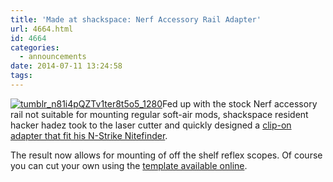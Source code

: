 ```yaml
---
title: 'Made at shackspace: Nerf Accessory Rail Adapter'
url: 4664.html
id: 4664
categories:
  - announcements
date: 2014-07-11 13:24:58
tags:
---
```


[![tumblr_n81i4pQZTv1ter8t5o5_1280](https://blog.shackspace.de/wp-content/uploads/2014/07/tumblr_n81i4pQZTv1ter8t5o5_1280-300x168.jpg)](https://blog.shackspace.de/wp-content/uploads/2014/07/tumblr_n81i4pQZTv1ter8t5o5_1280.jpg)Fed up with the stock Nerf accessory rail not suitable for mounting regular soft-air mods, shackspace resident hacker hadez took to the laser cutter and quickly designed a [clip-on adapter that fit his N-Strike Nitefinder](http://log.follvalsch.de/post/90461747706/nerf-n-strike-nitefinder-ex-3-accessory-rail).

The result now allows for mounting of off the shelf reflex scopes. Of course you can cut your own using the [template available online](http://follvalsch.de/rail/).